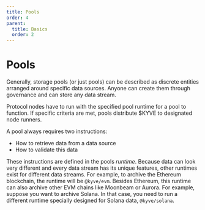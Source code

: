 ```yaml
---
title: Pools
order: 4
parent:
  title: Basics
  order: 2
---
```


# Pools

Generally, storage pools (or just pools) can be described as discrete entities arranged around specific data sources.
Anyone can create them through governance and can store any data stream.

Protocol nodes have to run with the specified pool runtime for a pool to function. If specific criteria are met,
pools distribute $KYVE to designated node runners.

A pool always requires two instructions:

- How to retrieve data from a data source
- How to validate this data

These instructions are defined in the pools _runtime_. Because data can look very different and every data stream
has its unique features, other runtimes exist for different data streams. For example, to archive
the Ethereum blockchain, the runtime will be `@kyve/evm`. Besides Ethereum, this runtime can also archive other EVM chains
like Moonbeam or Aurora. For example, suppose you want to archive Solana. In that case, you need to run a different runtime specially designed for Solana data, `@kyve/solana`.
